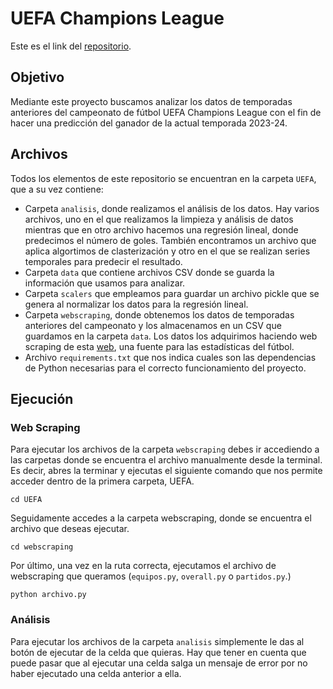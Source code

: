 # UEFA Champions League

Este es el link del [repositorio](https://github.com/lauralardies/uefa_analisis).

## Objetivo

Mediante este proyecto buscamos analizar los datos de temporadas anteriores del campeonato de fútbol UEFA Champions League con el fin de hacer una predicción del ganador de la actual temporada 2023-24.

## Archivos

Todos los elementos de este repositorio se encuentran en la carpeta `UEFA`, que a su vez contiene:
- Carpeta `analisis`, donde realizamos el análisis de los datos. Hay varios archivos, uno en el que realizamos la limpieza y análisis de datos mientras que en otro archivo hacemos una regresión lineal, donde predecimos el número de goles. También encontramos un archivo que aplica algortimos de clasterización y otro en el que se realizan series temporales para predecir el resultado.
- Carpeta `data` que contiene archivos CSV donde se guarda la información que usamos para analizar.
- Carpeta `scalers` que empleamos para guardar un archivo pickle que se genera al normalizar los datos para la regresión lineal.
- Carpeta `webscraping`, donde obtenemos los datos de temporadas anteriores del campeonato y los almacenamos en un CSV que guardamos en la carpeta `data`. Los datos los adquirimos haciendo web scraping de esta [web](https://fbref.com), una fuente para las estadísticas del fútbol.
- Archivo `requirements.txt` que nos indica cuales son las dependencias de Python necesarias para el correcto funcionamiento del proyecto.

## Ejecución

### Web Scraping

Para ejecutar los archivos de la carpeta `webscraping` debes ir accediendo a las carpetas donde se encuentra el archivo manualmente desde la terminal. Es decir, abres la terminar y ejecutas el siguiente comando que nos permite acceder dentro de la primera carpeta, UEFA.

```
cd UEFA
```

Seguidamente accedes a la carpeta webscraping, donde se encuentra el archivo que deseas ejecutar.

```
cd webscraping
```

Por último, una vez en la ruta correcta, ejecutamos el archivo de webscraping que queramos (`equipos.py`, `overall.py` o `partidos.py`.)

```
python archivo.py
```

### Análisis

Para ejecutar los archivos de la carpeta `analisis` simplemente le das al botón de ejecutar de la celda que quieras. Hay que tener en cuenta que puede pasar que al ejecutar una celda salga un mensaje de error por no haber ejecutado una celda anterior a ella.
